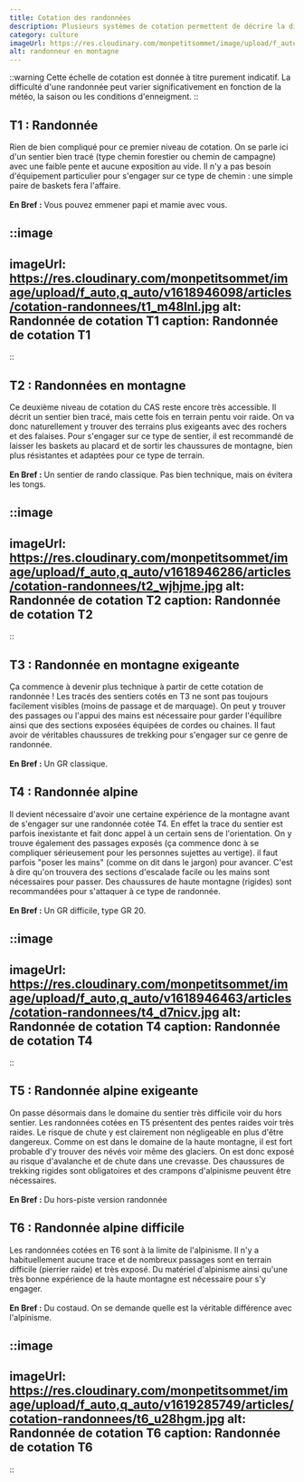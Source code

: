 ```yaml
---
title: Cotation des randonnées
description: Plusieurs systèmes de cotation permettent de décrire la difficulté technique d'une randonnée. Le plus utilisé est certainement celui du Club Alpin Suisse (CAS). Il définit 6 niveaux de difficulté permettant au randonneur de déterminer s'il a les compétences et l'expérience pour s'engager sur ce type de sortie.
category: culture
imageUrl: https://res.cloudinary.com/monpetitsommet/image/upload/f_auto,q_auto/v1618863598/articles/cotation-randonnees/hiking_quuwlv.jpg
alt: randonneur en montagne
---
```


::warning
Cette échelle de cotation est donnée à titre purement indicatif. La difficulté d'une randonnée peut varier significativement en fonction de la météo, la saison ou les conditions d'enneigment.
::

## T1 : Randonnée

Rien de bien compliqué pour ce premier niveau de cotation. On se parle ici d'un sentier bien tracé (type chemin forestier ou chemin de campagne) avec une faible pente et aucune exposition au vide. Il n'y a pas besoin d'équipement particulier pour s'engager sur ce type de chemin : une simple paire de baskets fera l'affaire.
\
\
**En Bref :** Vous pouvez emmener papi et mamie avec vous.

::image
---
imageUrl: https://res.cloudinary.com/monpetitsommet/image/upload/f_auto,q_auto/v1618946098/articles/cotation-randonnees/t1_m48lnl.jpg
alt: Randonnée de cotation T1
caption: Randonnée de cotation T1
---
::

## T2 : Randonnées en montagne

Ce deuxième niveau de cotation du CAS reste encore très accessible. Il décrit un sentier bien tracé, mais cette fois en terrain pentu voir raide. On va donc naturellement y trouver des terrains plus exigeants avec des rochers et des falaises. Pour s'engager sur ce type de sentier, il est recommandé de laisser les baskets au placard et de sortir les chaussures de montagne, bien plus résistantes et adaptées pour ce type de terrain.
\
\
**En Bref :** Un sentier de rando classique. Pas bien technique, mais on évitera les tongs.

::image
---
imageUrl: https://res.cloudinary.com/monpetitsommet/image/upload/f_auto,q_auto/v1618946286/articles/cotation-randonnees/t2_wjhjme.jpg
alt: Randonnée de cotation T2
caption: Randonnée de cotation T2
---
::

## T3 : Randonnée en montagne exigeante

Ça commence à devenir plus technique à partir de cette cotation de randonnée ! Les tracés des sentiers cotés en T3 ne sont pas toujours facilement visibles (moins de passage et de marquage). On peut y trouver des passages ou l'appui des mains est nécessaire pour garder l'équilibre ainsi que des sections exposées équipées de cordes ou chaines. Il faut avoir de véritables chaussures de trekking pour s'engager sur ce genre de randonnée.
\
\
**En Bref :** Un GR classique.

## T4 : Randonnée alpine

Il devient nécessaire d'avoir une certaine expérience de la montagne avant de s'engager sur une randonnée cotée T4. En effet la trace du sentier est parfois inexistante et fait donc appel à un certain sens de l'orientation. On y trouve également des passages exposés (ça commence donc à se compliquer sérieusement pour les personnes sujettes au vertige).
il faut parfois "poser les mains" (comme on dit dans le jargon) pour avancer. C'est à dire qu'on trouvera des sections d'escalade facile ou les mains sont nécessaires pour passer. Des chaussures de haute montagne (rigides) sont recommandées pour s'attaquer à ce type de randonnée.
\
\
**En Bref :** Un GR difficile, type GR 20.

::image
---
imageUrl: https://res.cloudinary.com/monpetitsommet/image/upload/f_auto,q_auto/v1618946463/articles/cotation-randonnees/t4_d7nicv.jpg
alt: Randonnée de cotation T4
caption: Randonnée de cotation T4
---
::

## T5 : Randonnée alpine exigeante

On passe désormais dans le domaine du sentier très difficile voir du hors sentier. Les randonnées cotées en T5 présentent des pentes raides voir très raides. Le risque de chute y est clairement non négligeable en plus d'être dangereux. Comme on est dans le domaine de la haute montagne, il est fort probable d'y trouver des névés voir même des glaciers. On est donc exposé au risque d'avalanche et de chute dans une crevasse. Des chaussures de trekking rigides sont obligatoires et des crampons d'alpinisme peuvent être nécessaires.
\
\
**En Bref :** Du hors-piste version randonnée

## T6 : Randonnée alpine difficile

Les randonnées cotées en T6 sont à la limite de l'alpinisme. Il n'y a habituellement aucune trace et de nombreux passages sont en terrain difficile (pierrier raide) et très exposé. Du matériel d'alpinisme ainsi qu'une très bonne expérience de la haute montagne est nécessaire pour s'y engager.
\
\
**En Bref :** Du costaud. On se demande quelle est la véritable différence avec l'alpinisme.

::image
---
imageUrl: https://res.cloudinary.com/monpetitsommet/image/upload/f_auto,q_auto/v1619285749/articles/cotation-randonnees/t6_u28hgm.jpg
alt: Randonnée de cotation T6
caption: Randonnée de cotation T6
---
::
